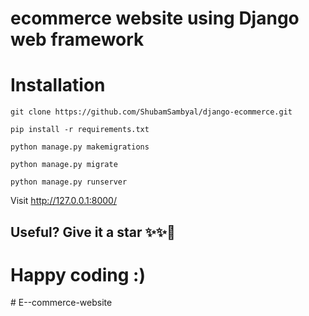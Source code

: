 # ecommerce website using Django web framework

# Installation

`git clone https://github.com/ShubamSambyal/django-ecommerce.git`

`pip install -r requirements.txt`

`python manage.py makemigrations`

`python manage.py migrate`

`python manage.py runserver`

Visit http://127.0.0.1:8000/

## Useful? Give it a star ✨✨🤩
# Happy coding :)
#   E - - c o m m e r c e - w e b s i t e 
 
 

